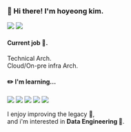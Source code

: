 ### 👋 Hi there! I'm hoyeong kim.
<p>
<a href="https://www.linkedin.com/in/hoyeong-kim-4a1982157/" target="_blank"><img src="https://img.shields.io/badge/linkedin-0A66C2?style=flat-square&logo=Linkedin&logoColor=white"/></a>
<a href="mailto:hoyoung7413@gmail.com" target="_blank"><img src="https://img.shields.io/badge/hoyoung7413@gmail.com-EA4335?style=flat-square&logo=Gmail&logoColor=white"/></a>
</p>

#### Current job 🏃.  
Technical Arch.  
Cloud/On-pre infra Arch.


#### ✏️ I'm learning...
<p>
<img src="https://img.shields.io/badge/Hadoop-66CCFF?style=flat-square&logo="Apache Hadoop"&logoColor=white"/>
<img src="https://img.shields.io/badge/Spark-E25A1C?style=flat-square&logo="Apache Spark"&logoColor=white"/>
<img src="https://img.shields.io/badge/Airflow-017CEE?style=flat-square&logo="Apache Airflow"&logoColor=white"/>
<img src="https://img.shields.io/badge/Hive-FDEE21?style=flat-square&logo="Apache Hive"&logoColor=white"/>
<img src="https://img.shields.io/badge/Modern Infra.-00A82D?style=flat-square&logoColor=white"/>
</p>

<p>
I enjoy improving the legacy 👊,</br>
and i'm interested in <b>Data Engineering 👀</b>.
</p>




<!--
**ho0kim/ho0kim** is a ✨ _special_ ✨ repository because its `README.md` (this file) appears on your GitHub profile.

Here are some ideas to get you started:

- 🔭 I’m currently working on ...
- 🌱 I’m currently learning ...
- 👯 I’m looking to collaborate on ...
- 🤔 I’m looking for help with ...
- 💬 Ask me about ...
- 📫 How to reach me: ...
- 😄 Pronouns: ...
- ⚡ Fun fact: ...
-->
